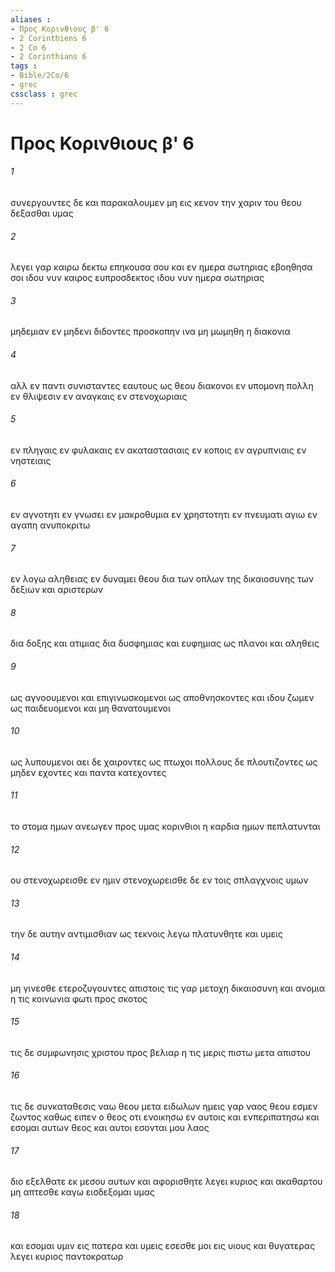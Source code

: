 ```yaml
---
aliases : 
- Προς Κορινθιους β' 6
- 2 Corinthiens 6
- 2 Co 6
- 2 Corinthians 6
tags : 
- Bible/2Co/6
- grec
cssclass : grec
---
```


# Προς Κορινθιους β' 6

###### 1
συνεργουντες δε και παρακαλουμεν μη εις κενον την χαριν του θεου δεξασθαι υμας
###### 2
λεγει γαρ καιρω δεκτω επηκουσα σου και εν ημερα σωτηριας εβοηθησα σοι ιδου νυν καιρος ευπροσδεκτος ιδου νυν ημερα σωτηριας
###### 3
μηδεμιαν εν μηδενι διδοντες προσκοπην ινα μη μωμηθη η διακονια
###### 4
αλλ εν παντι συνισταντες εαυτους ως θεου διακονοι εν υπομονη πολλη εν θλιψεσιν εν αναγκαις εν στενοχωριαις
###### 5
εν πληγαις εν φυλακαις εν ακαταστασιαις εν κοποις εν αγρυπνιαις εν νηστειαις
###### 6
εν αγνοτητι εν γνωσει εν μακροθυμια εν χρηστοτητι εν πνευματι αγιω εν αγαπη ανυποκριτω
###### 7
εν λογω αληθειας εν δυναμει θεου δια των οπλων της δικαιοσυνης των δεξιων και αριστερων
###### 8
δια δοξης και ατιμιας δια δυσφημιας και ευφημιας ως πλανοι και αληθεις
###### 9
ως αγνοουμενοι και επιγινωσκομενοι ως αποθνησκοντες και ιδου ζωμεν ως παιδευομενοι και μη θανατουμενοι
###### 10
ως λυπουμενοι αει δε χαιροντες ως πτωχοι πολλους δε πλουτιζοντες ως μηδεν εχοντες και παντα κατεχοντες
###### 11
το στομα ημων ανεωγεν προς υμας κορινθιοι η καρδια ημων πεπλατυνται
###### 12
ου στενοχωρεισθε εν ημιν στενοχωρεισθε δε εν τοις σπλαγχνοις υμων
###### 13
την δε αυτην αντιμισθιαν ως τεκνοις λεγω πλατυνθητε και υμεις
###### 14
μη γινεσθε ετεροζυγουντες απιστοις τις γαρ μετοχη δικαιοσυνη και ανομια η τις κοινωνια φωτι προς σκοτος
###### 15
τις δε συμφωνησις χριστου προς βελιαρ η τις μερις πιστω μετα απιστου
###### 16
τις δε συνκαταθεσις ναω θεου μετα ειδωλων ημεις γαρ ναος θεου εσμεν ζωντος καθως ειπεν ο θεος οτι ενοικησω εν αυτοις και ενπεριπατησω και εσομαι αυτων θεος και αυτοι εσονται μου λαος
###### 17
διο εξελθατε εκ μεσου αυτων και αφορισθητε λεγει κυριος και ακαθαρτου μη απτεσθε καγω εισδεξομαι υμας
###### 18
και εσομαι υμιν εις πατερα και υμεις εσεσθε μοι εις υιους και θυγατερας λεγει κυριος παντοκρατωρ
